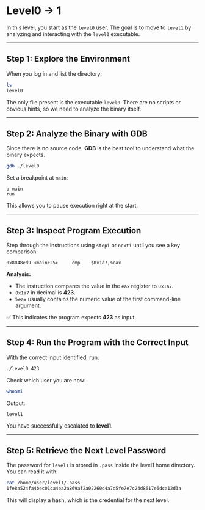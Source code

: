 # Level0 -> 1

In this level, you start as the `level0` user. The goal is to move to `level1` by analyzing and interacting with the `level0` executable.

---

## Step 1: Explore the Environment

When you log in and list the directory:

```bash
ls
level0
```

The only file present is the executable `level0`. There are no scripts or obvious hints, so we need to analyze the binary itself.

---

## Step 2: Analyze the Binary with GDB

Since there is no source code, **GDB** is the best tool to understand what the binary expects.

```bash
gdb ./level0
```

Set a breakpoint at `main`:

```gdb
b main
run
```

This allows you to pause execution right at the start.

---

## Step 3: Inspect Program Execution

Step through the instructions using `stepi` or `nexti` until you see a key comparison:

```
0x8048ed9 <main+25>     cmp    $0x1a7,%eax
```

**Analysis:**

* The instruction compares the value in the `eax` register to `0x1a7`.
* `0x1a7` in decimal is **423**.
* `%eax` usually contains the numeric value of the first command-line argument.

✅ This indicates the program expects **423** as input.

---

## Step 4: Run the Program with the Correct Input

With the correct input identified, run:

```bash
./level0 423
```

Check which user you are now:

```bash
whoami
```

Output:

```
level1
```

You have successfully escalated to **level1**.

---

## Step 5: Retrieve the Next Level Password

The password for `level1` is stored in `.pass` inside the level1 home directory. You can read it with:

```bash
cat /home/user/level1/.pass
1fe8a524fa4bec01ca4ea2a869af2a02260d4a7d5fe7e7c24d8617e6dca12d3a
```

This will display a hash, which is the credential for the next level.